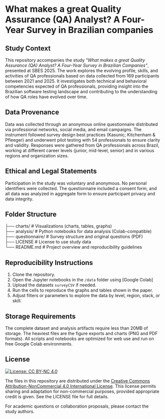 # What makes a great Quality Assurance (QA) Analyst? A Four-Year Survey in Brazilian companies

## Study Context

This repository accompanies the study *"What makes a great Quality Assurance (QA) Analyst? A Four-Year Survey in Brazilian Companies"*, presented at SBES 2025. The work explores the evolving profile, skills, and activities of QA professionals based on data collected from 169 participants between 2021 and 2025. It investigates both technical and behavioral competencies expected of QA professionals, providing insight into the Brazilian software testing landscape and contributing to the understanding of how QA roles have evolved over time.

## Data Provenance

Data was collected through an anonymous online questionnaire distributed via professional networks, social media, and email campaigns. The instrument followed survey design best practices (Kasunic; Kitchenham & Pfleeger) and underwent pilot testing with 54 professionals to ensure clarity and validity. Responses were gathered from QA professionals across Brazil, working at different career levels (junior, mid-level, senior) and in various regions and organization sizes.

## Ethical and Legal Statements

Participation in the study was voluntary and anonymous. No personal identifiers were collected. The questionnaire included a consent form, and all data was analyzed in aggregate form to ensure participant privacy and data integrity.

## Folder Structure

├── charts/                # Visualizations (charts, tables, graphs)  
├── analysis/              # Python notebooks for data analysis (Colab-compatible)  
├── questionnaire/         # Survey structure and original questions (PDF)  
├── LICENSE                # License to use study data  
└── README.md              # Project overview and reproducibility guidelines  

## Reproducibility Instructions

1. Clone the repository.
2. Open the Jupyter notebooks in the `/data` folder using [Google Colab]
3. Upload the datasets `surveyCSV` if needed.
4. Run the cells to reproduce the graphs and tables shown in the paper.
5. Adjust filters or parameters to explore the data by level, region, stack, or skill.

## Storage Requirements

The complete dataset and analysis artifacts require less than 20MB of storage. The heaviest files are the figure exports and charts (PNG and PDF formats). All scripts and notebooks are optimized for web use and run on free Google Colab environments.

## License
[![License: CC BY-NC 4.0](https://licensebuttons.net/l/by-nc/4.0/88x31.png)](https://creativecommons.org/licenses/by-nc/4.0/)

The files in this repository are distributed under the [Creative Commons Attribution-NonCommercial 4.0 International License](https://creativecommons.org/licenses/by-nc/4.0/). This license permits sharing and adaptation for non-commercial purposes, provided appropriate credit is given. See the LICENSE file for full details.

For academic questions or collaboration proposals, please contact the study authors.
